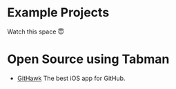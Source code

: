 # Example Projects

Watch this space 😇

# Open Source using Tabman
- [GitHawk](https://github.com/GitHawkApp/GitHawk) The best iOS app for GitHub.